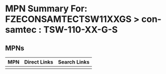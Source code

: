 



# MPN Summary For: FZECONSAMTECTSW11XXGS > con-samtec : TSW-110-XX-G-S

## MPNs
  

|MPN|Direct Links|Search Links|
| :--- | :--- | :--- |
||||
